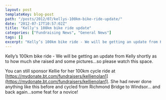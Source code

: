 ```yaml
---
layout: post
templateKey: blog-post
path: "/posts/2012/07/kellys-100km-bike-ride-update/"
date: "2012-07-17T10:57:02Z"
title: "Kelly's 100km bike ride update"
categories: ["Fundraising News", "General News"]
tags: []
excerpt: "Kelly’s 100km bike ride - We will be getting an update from Kelly shortly as to how much she raised..."
---
```


Kelly’s 100km bike ride - We will be getting an update from Kelly shortly as to how much she raised and some pictures...so please watch this space.

You can still sponsor Kellie for her 100km cycle ride at [https://mydonate.bt.com/fundraisers/kellienolan1](https://mydonate.bt.com/fundraisers/kellienolan1). She had never done anything like this before and cycled from Richmond Bridge to Windsor... and back again...some feat for a novice!